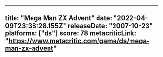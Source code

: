 
---
title: "Mega Man ZX Advent"
date: "2022-04-09T23:38:28.155Z"
releaseDate: "2007-10-23"
platforms: ["ds"]
score: 78
metacriticLink: "https://www.metacritic.com/game/ds/mega-man-zx-advent"
---
